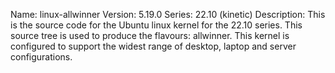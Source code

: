 Name:    linux-allwinner
Version: 5.19.0
Series:  22.10 (kinetic)
Description:
    This is the source code for the Ubuntu linux kernel for the 22.10 series. This
    source tree is used to produce the flavours: allwinner.
    This kernel is configured to support the widest range of desktop, laptop and
    server configurations.
